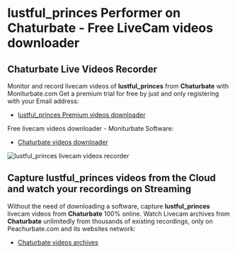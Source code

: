 # lustful_princes Performer on Chaturbate - Free LiveCam videos downloader

## Chaturbate Live Videos Recorder

Monitor and record livecam videos of **lustful_princes** from **Chaturbate** with Moniturbate.com
Get a premium trial for free by just and only registering with your Email address:
* [lustful_princes Premium videos downloader](https://moniturbate.com/request-demo-licence-key.html)

Free livecam videos downloader - Moniturbate Software:
* [Chaturbate videos downloader](https://moniturbate.com/moniturbate-download-software.html)

![lustful_princes livecam videos recorder](https://peachurnet.com/templates/moniturbate-software.png)


## Capture lustful_princes videos from the Cloud and watch your recordings on Streaming

Without the need of downloading a software, capture **lustful_princes** livecam videos from **Chaturbate** 100% online.
Watch Livecam archives from **Chaturbate** unlimitedly from thousands of existing recordings, only on Peachurbate.com and its websites network:
* [Chaturbate videos archives](https://peachurnet.com/)